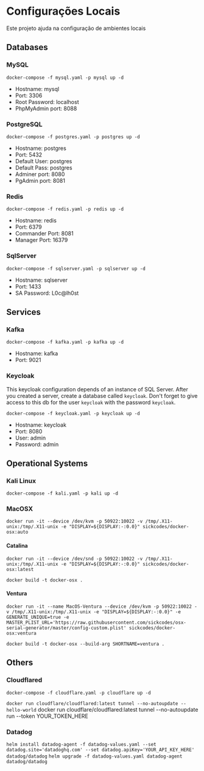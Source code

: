 # Configurações Locais

Este projeto ajuda na configuração de ambientes locais

## Databases

### MySQL

`docker-compose -f mysql.yaml -p mysql up -d`

- Hostname: mysql
- Port: 3306
- Root Password: localhost
- PhpMyAdmin port: 8088

### PostgreSQL

`docker-compose -f postgres.yaml -p postgres up -d`

- Hostname: postgres
- Port: 5432
- Default User: postgres
- Default Pass: postgres
- Adminer port: 8080
- PgAdmin port: 8081

### Redis

`docker-compose -f redis.yaml -p redis up -d`

- Hostname: redis
- Port: 6379
- Commander Port: 8081
- Manager Port: 16379

### SqlServer

`docker-compose -f sqlserver.yaml -p sqlserver up -d`

- Hostname: sqlserver
- Port: 1433
- SA Password: L0c@lh0st

## Services

### Kafka

`docker-compose -f kafka.yaml -p kafka up -d`

- Hostname: kafka
- Port: 9021

### Keycloak

This keycloak configuration depends of an instance of SQL Server.
After you created a server, create a database called `keycloak`.
Don't forget to give access to this db for the user `keycloak` with the password `keycloak`.

`docker-compose -f keycloak.yaml -p keycloak up -d`

- Hostname: keycloak
- Port: 8080
- User: admin
- Password: admin

## Operational Systems

### Kali Linux

`docker-compose -f kali.yaml -p kali up -d`

### MacOSX

`docker run -it --device /dev/kvm -p 50922:10022 -v /tmp/.X11-unix:/tmp/.X11-unix -e "DISPLAY=${DISPLAY:-:0.0}" sickcodes/docker-osx:auto`

#### Catalina

`docker run -it --device /dev/snd -p 50922:10022 -v /tmp/.X11-unix:/tmp/.X11-unix -e "DISPLAY=${DISPLAY:-:0.0}" sickcodes/docker-osx:latest`

`docker build -t docker-osx .`

#### Ventura

`docker run -it --name MacOS-Ventura --device /dev/kvm -p 50922:10022 -v /tmp/.X11-unix:/tmp/.X11-unix -e "DISPLAY=${DISPLAY:-:0.0}" -e GENERATE_UNIQUE=true -e MASTER_PLIST_URL='https://raw.githubusercontent.com/sickcodes/osx-serial-generator/master/config-custom.plist' sickcodes/docker-osx:ventura`

`docker build -t docker-osx --build-arg SHORTNAME=ventura .`

## Others

### Cloudflared

`docker-compose -f cloudflare.yaml -p cloudflare up -d`

`docker run cloudflare/cloudflared:latest tunnel --no-autoupdate --hello-world`
docker run cloudflare/cloudflared:latest tunnel --no-autoupdate run --token YOUR_TOKEN_HERE

### Datadog
`helm install datadog-agent -f datadog-values.yaml --set datadog.site='datadoghq.com' --set datadog.apiKey='YOUR_API_KEY_HERE' datadog/datadog`
`helm upgrade -f datadog-values.yaml datadog-agent datadog/datadog`
